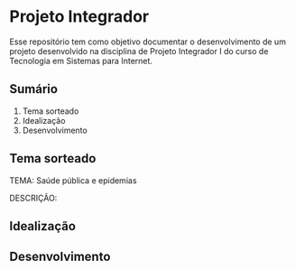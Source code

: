# Projeto Integrador
Esse repositório tem como objetivo documentar o desenvolvimento de um projeto desenvolvido na disciplina de Projeto Integrador I do curso de Tecnologia em Sistemas para Internet.

## Sumário
1. Tema sorteado
2. Idealização
3. Desenvolvimento

## Tema sorteado
TEMA: Saúde pública e epidemias

DESCRIÇÃO: 

## Idealização

## Desenvolvimento